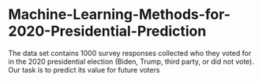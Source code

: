 # Machine-Learning-Methods-for-2020-Presidential-Prediction
The data set contains 1000 survey responses collected who they voted for in the 2020 presidential election (Biden, Trump, third party, or did not vote). Our task is to predict its value for future voters
